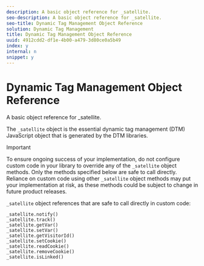 ```yaml
---
description: A basic object reference for _satellite.
seo-description: A basic object reference for _satellite.
seo-title: Dynamic Tag Management Object Reference
solution: Dynamic Tag Management
title: Dynamic Tag Management Object Reference
uuid: 4912cdd2-df1e-4b00-a479-3d80ce0a5b49
index: y
internal: n
snippet: y
---
```


# Dynamic Tag Management Object Reference

A basic object reference for _satellite.

 The `_satellite` object is the essential dynamic tag management (DTM) JavaScript object that is generated by the DTM libraries.

>[!IMPORTANT]
>
>To ensure ongoing success of your implementation, do not configure custom code in your library to override any of the `_satellite` object methods. Only the methods specified below are safe to call directly. Reliance on custom code using other `_satellite` object methods may put your implementation at risk, as these methods could be subject to change in future product releases.

`_satellite` object references that are safe to call directly in custom code:

```
_satellite.notify()
_satellite.track()
_satellite.getVar()
_satellite.setVar()
_satellite.getVisitorId()
_satellite.setCookie()
_satellite.readCookie()
_satellite.removeCookie()
_satellite.isLinked()

```


